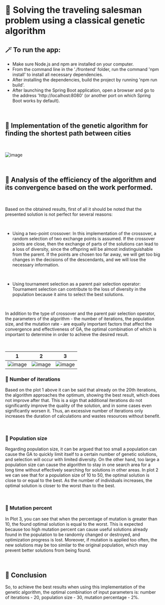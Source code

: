 # 🧩 Solving the traveling salesman problem using a classical genetic algorithm

## 🪄 To run the app:
* Make sure Node.js and npm are installed on your computer.
* From the command line in the './frontend' folder, run the command 'npm install' to install all necessary dependencies.
* After installing the dependencies, build the project by running 'npm run build'.
* After launching the Spring Boot application, open a browser and go to the address 'http://localhost:8080' (or another port on which Spring Boot works by default).

<br />

## 🔷 Implementation of the genetic algorithm for finding the shortest path between cities

<br />

![image](https://drive.google.com/uc?export=view&id=1rnq4hRg-Dp4ItZtO9SbmMxQPwA-c1JYl)

<br />

## 🔷 Analysis of the efficiency of the algorithm and its convergence based on the work performed.

<br />

Based on the obtained results, first of all it should be noted that the presented solution is not perfect for several reasons:

<br />

- Using a two-point crossover:
In this implementation of the crossover, a random selection of two exchange points is assumed. If the crossover points are close, then the exchange of parts of the solutions can lead to a loss of diversity, since the offspring will be almost indistinguishable from the parent. If the points are chosen too far away, we will get too big changes in the decisions of the descendants, and we will lose the necessary information.

<br />

- Using tournament selection as a parent pair selection operator:
Tournament selection can contribute to the loss of diversity in the population because it aims to select the best solutions.

<br />

In addition to the type of crossover and the parent pair selection operator, the parameters of the algorithm - the number of iterations, the population size, and the mutation rate - are equally important factors that affect the convergence and effectiveness of GA, the optimal combination of which is important to determine in order to achieve the desired result.

<br />

| 1 | 2 | 3 |
|---------|---------|---------|
| ![image](https://drive.google.com/uc?export=view&id=1zCUaA7p2Ml8RWDo3z-z73mQOlg7GVAei) | ![image](https://drive.google.com/uc?export=view&id=1CNL8npIPl2Hzj8gmt8NL4q69fPgTNHt3) | ![image](https://drive.google.com/uc?export=view&id=1HEh4qAajEfuYDhp4vkHbZHHSx8rB3-5T) | 

### 🔹 Number of iterations

Based on the plot 1 above it can be said that already on the 20th iterations, the algorithm approaches the optimum, showing the best result, which does not improve after that. This is a sign that additional iterations do not significantly improve the quality of the solution, and in some cases even significantly worsen it. Thus, an excessive number of iterations only increases the duration of calculations and wastes resources without benefit.

<br />

### 🔹 Population size

Regarding population size, it can be argued that too small a population can cause the GA to quickly limit itself to a certain number of genetic solutions, and selection will occur with limited diversity. On the other hand, too large a population size can cause the algorithm to stay in one search area for a long time without effectively searching for solutions in other areas. In plot 2 we can see that for a population size of 10 to 50, the optimal solution is close to or equal to the best. As the number of individuals increases, the optimal solution is closer to the worst than to the best.

<br />

### 🔹 Mutation percent

In Plot 3, you can see that when the percentage of mutation is greater than 10, the found optimal solution is equal to the worst. This is expected because too high mutation percent can cause useful solutions already found in the population to be randomly changed or destroyed, and optimization progress is lost. Moreover, if mutation is applied too often, the new solutions may be too similar to the original population, which may prevent better solutions from being found.

<br />

## 🔷 Conclusion

So, to achieve the best results when using this implementation of the genetic algorithm, the optimal combination of input parameters is: number of iterations - 20, population size - 30, mutation percentage - 2%.
